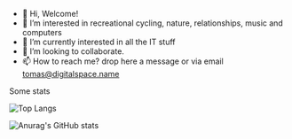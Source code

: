 - 👋 Hi, Welcome!
- 👀 I’m interested in recreational cycling, nature, relationships, music and computers
- 🌱 I’m currently interested in all the IT stuff
- 💞️ I’m looking to collaborate.
- 📫 How to reach me? drop here a message or via email tomas@digitalspace.name
  
Some stats

  ![Top Langs](https://github-readme-stats.vercel.app/api/top-langs/?username=tomasmark79&hide_progress=true)

  ![Anurag's GitHub stats](https://github-readme-stats.vercel.app/api?username=tomasmark79&show_icons=true&theme=transparent)

<!---
tomasmark79/tomasmark79 is a ✨ special ✨ repository because its `README.md` (this file) appears on your GitHub profile.
You can click the Preview link to take a look at your changes.
--->

